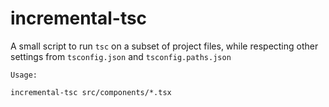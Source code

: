 # incremental-tsc
A small script to run `tsc` on a subset of project files, while respecting other settings from `tsconfig.json` and `tsconfig.paths.json`

```
Usage:

incremental-tsc src/components/*.tsx
```
